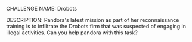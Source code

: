 CHALLENGE NAME: Drobots

DESCRIPTION: Pandora's latest mission as part of her reconnaissance training is to infiltrate the Drobots firm that was suspected of engaging in illegal activities. Can you help pandora with this task?

